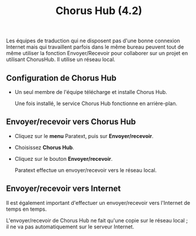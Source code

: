﻿---
title: Chorus Hub (4.2)
---
Les équipes de traduction qui ne disposent pas d'une bonne connexion Internet mais qui travaillent parfois dans le même bureau peuvent tout de même utiliser la fonction Envoyer/Recevoir pour collaborer sur un projet en utilisant ChorusHub. Il utilise un réseau local.

## Configuration de Chorus Hub

-   Un seul membre de l'équipe télécharge et installe Chorus Hub.

    Une fois installé, le service Chorus Hub fonctionne en arrière-plan.

## Envoyer/recevoir vers Chorus Hub

-   Cliquez sur le **menu** Paratext, puis sur **Envoyer/recevoir**.
-   Choisissez **Chorus Hub**.
-   Cliquez sur le bouton **Envoyer/recevoir**.

    Paratext effectue un envoyer/recevoir vers le réseau local.

## Envoyer/recevoir vers Internet

Il est également important d'effectuer un envoyer/recevoir vers l'Internet de temps en temps.

L'envoyer/recevoir de Chorus Hub ne fait qu'une copie sur le réseau local ; il ne va pas automatiquement sur le serveur Internet.
